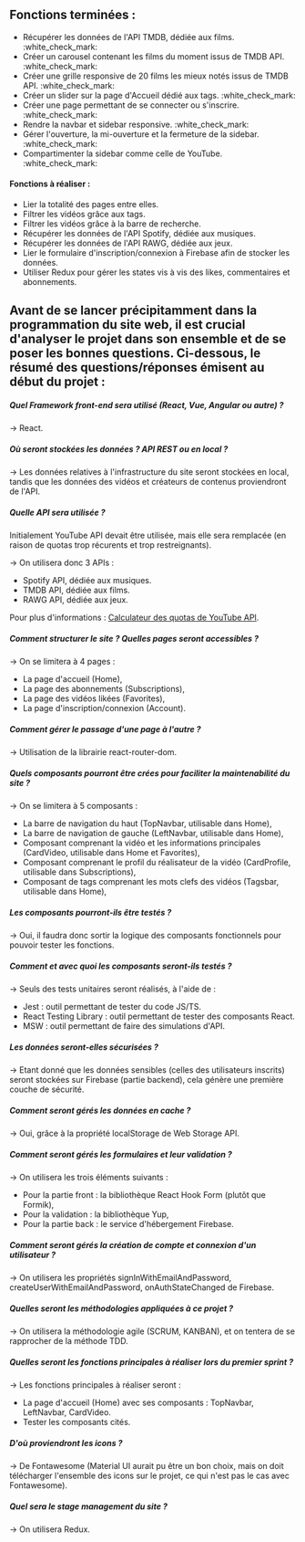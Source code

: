 ## Fonctions terminées :
<ul>
<li>Récupérer les données de l'API TMDB, dédiée aux films. :white_check_mark:</li>
<li>Créer un carousel contenant les films du moment issus de TMDB API. :white_check_mark:</li>
<li>Créer une grille responsive de 20 films les mieux notés issus de TMDB API. :white_check_mark:</li>
<li>Créer un slider sur la page d'Accueil dédié aux tags. :white_check_mark:</li>
<li>Créer une page permettant de se connecter ou s'inscrire. :white_check_mark:</li>
<li>Rendre la navbar et sidebar responsive. :white_check_mark:</li>
<li>Gérer l'ouverture, la mi-ouverture et la fermeture de la sidebar. :white_check_mark:</li>
<li>Compartimenter la sidebar comme celle de YouTube. :white_check_mark:</li>
</ul>

#### Fonctions à réaliser :
<ul>
<li>Lier la totalité des pages entre elles.</li>
<li>Filtrer les vidéos grâce aux tags.</li>
<li>Filtrer les vidéos grâce à la barre de recherche.</li>
<li>Récupérer les données de l'API Spotify, dédiée aux musiques.</li>
<li>Récupérer les données de l'API RAWG, dédiée aux jeux.</li>
<li>Lier le formulaire d'inscription/connexion à Firebase afin de stocker les données.</li>
<li>Utiliser Redux pour gérer les states vis à vis des likes, commentaires et abonnements.</li>
</ul>

## Avant de se lancer précipitamment dans la programmation du site web, il est crucial d'analyser le projet dans son ensemble et de se poser les bonnes questions. Ci-dessous, le résumé des questions/réponses émisent au début du projet : 

##### Quel Framework front-end sera utilisé (React, Vue, Angular ou autre) ?
<p>→ React.</p>

##### Où seront stockées les données ? API REST ou en local ?
<p>→ Les données relatives à l'infrastructure du site seront stockées en local, tandis que les données des vidéos et créateurs de contenus proviendront de l'API.</p>

##### Quelle API sera utilisée ? 
<p>Initialement YouTube API devait être utilisée, mais elle sera remplacée (en raison de quotas trop récurents et trop restreignants).</p>
<p>→ On utilisera donc 3 APIs :</p>
<ul>
<li>Spotify API, dédiée aux musiques.</li>
<li>TMDB API, dédiée aux films.</li>
<li>RAWG API, dédiée aux jeux.</li>
</ul>

Pour plus d'informations : [Calculateur des quotas de YouTube API](https://developers.google.com/youtube/v3/determine_quota_cost).

##### Comment structurer le site ? Quelles pages seront accessibles ?
<p>→ On se limitera à 4 pages :</p>
<ul>
<li>La page d'accueil (Home),</li>
<li>La page des abonnements (Subscriptions),</li>
<li>La page des vidéos likées (Favorites),</li>
<li>La page d'inscription/connexion (Account).</li>
</ul>

##### Comment gérer le passage d'une page à l'autre ?
<p>→ Utilisation de la librairie react-router-dom.</p>

##### Quels composants pourront être crées pour faciliter la maintenabilité du site ?
<p>→ On se limitera à 5 composants :</p>
<ul>
<li>La barre de navigation du haut (TopNavbar, utilisable dans Home),</li>
<li>La barre de navigation de gauche (LeftNavbar, utilisable dans Home),</li>
<li>Composant comprenant la vidéo et les informations principales (CardVideo, utilisable dans Home et Favorites),</li>
<li>Composant comprenant le profil du réalisateur de la vidéo (CardProfile, utilisable dans Subscriptions),</li>
<li>Composant de tags comprenant les mots clefs des vidéos (Tagsbar, utilisable dans Home),</li>
</ul>

##### Les composants pourront-ils être testés ?
<p>→ Oui, il faudra donc sortir la logique des composants fonctionnels pour pouvoir tester les fonctions.</p>

##### Comment et avec quoi les composants seront-ils testés ?
<p>→ Seuls des tests unitaires seront réalisés, à l'aide de : </p>
<ul>
<li>Jest : outil permettant de tester du code JS/TS.</li>
<li>React Testing Library : outil permettant de tester des composants React.</li>
<li>MSW : outil permettant de faire des simulations d'API.</li>
</ul> 

##### Les données seront-elles sécurisées ?
<p>→ Etant donné que les données sensibles (celles des utilisateurs inscrits) seront stockées sur Firebase (partie backend), cela génère une première couche de sécurité.</p>

##### Comment seront gérés les données en cache ?
<p>→ Oui, grâce à la propriété localStorage de Web Storage API.</p>

##### Comment seront gérés les formulaires et leur validation ?
<p>→ On utilisera les trois éléments suivants :</p>
<ul>
<li>Pour la partie front : la bibliothèque React Hook Form (plutôt que Formik),</li>
<li>Pour la validation : la bibliothèque Yup,</li>
<li>Pour la partie back : le service d'hébergement Firebase.</li>
</ul>

##### Comment seront gérés la création de compte et connexion d'un utilisateur ?
<p>→ On utilisera les propriétés signInWithEmailAndPassword, createUserWithEmailAndPassword, onAuthStateChanged de Firebase.</p>

##### Quelles seront les méthodologies appliquées à ce projet ?
<p>→ On utilisera la méthodologie agile (SCRUM, KANBAN), et on tentera de se rapprocher de la méthode TDD.</p>

##### Quelles seront les fonctions principales à réaliser lors du premier sprint ?
<p>→ Les fonctions principales à réaliser seront : </p>
<ul>
<li>La page d'accueil (Home) avec ses composants : TopNavbar, LeftNavbar, CardVideo.</li>
<li>Tester les composants cités.</li>
</ul>

##### D'où proviendront les icons ?
<p>→ De Fontawesome (Material UI aurait pu être un bon choix, mais on doit télécharger l'ensemble des icons sur le projet, ce qui n'est pas le cas avec Fontawesome).</p>

##### Quel sera le stage management du site ?
<p>→ On utilisera Redux.</p>
